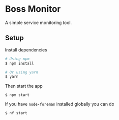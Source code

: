 # Boss Monitor
A simple service monitoring tool.

## Setup

Install dependencies
```bash
# Using npm
$ npm install

# Or using yarn
$ yarn
```

Then start the app
```
$ npm start
```

If you have `node-foreman` installed globally you can do
```
$ nf start
```